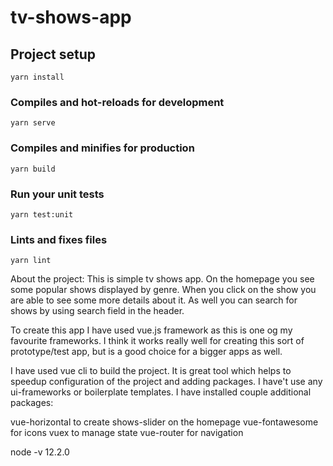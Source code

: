 # tv-shows-app

## Project setup
```
yarn install
```

### Compiles and hot-reloads for development
```
yarn serve
```

### Compiles and minifies for production
```
yarn build
```

### Run your unit tests
```
yarn test:unit
```

### Lints and fixes files
```
yarn lint
```


About the project:
This is simple tv shows app. On the homepage you see some popular shows displayed by genre.
When you click on the show you are able to see some more details about it.
As well you can search for shows by using search field in the header.

To create this app I have used vue.js framework as this is one og my favourite frameworks.
I think it works really well for creating this sort of prototype/test app, but is a good choice for a bigger apps as well.

I have used vue cli to build the project. It is great tool which helps to speedup configuration of the project and adding packages.
I have't use any ui-frameworks or boilerplate templates.
I have installed couple additional packages:

vue-horizontal to create shows-slider on the homepage
vue-fontawesome for icons
vuex to manage state
vue-router for navigation

node -v 12.2.0
